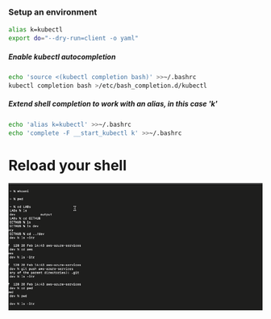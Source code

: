 ### Setup an environment
```sh
alias k=kubectl
export do="--dry-run=client -o yaml"
```
##### Enable kubectl autocompletion 
```sh
echo 'source <(kubectl completion bash)' >>~/.bashrc
kubectl completion bash >/etc/bash_completion.d/kubectl
```
##### Extend shell completion to work with an alias, in this case 'k'

```sh
echo 'alias k=kubectl' >>~/.bashrc
echo 'complete -F __start_kubectl k' >>~/.bashrc
```
# Reload your shell
![Testing](../images/test2.gif)
